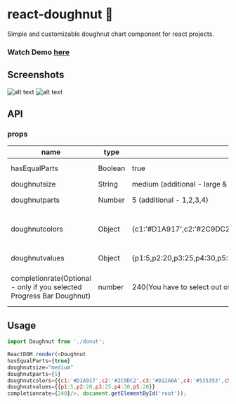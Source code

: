 # react-doughnut 🍩
Simple and customizable doughnut chart component for react projects.

### Watch Demo [here](https://react-donut-mfquwypnpg.now.sh/)


## Screenshots
![alt text](https://i.imgur.com/KwOHGc9.png)
![alt text](https://i.imgur.com/1RcM4Ef.png)

## API

### props

<table class="table table-bordered table-striped">
  <thead>
  <tr>
    <th style="width: 60px;">name</th>
    <th style="width: 50px;">type</th>
    <th style="width: 10px;">default</th>
    <th>description</th>
  </tr>
  </thead>
  <tbody>
    <tr>
      <td>hasEqualParts</td>
      <td>Boolean</td>
      <td>true</td>
      <td>Divides Donut in equal parts if value is "true". If "false" divided acc. to applied values</td>
    </tr>
    <tr>
      <td>doughnutsize</td>
      <td>String</td>
      <td>medium (additional - large & short)</td>
      <td>Specifies Size of Doughnut Chart</td>
    </tr>
    <tr>
      <td>doughnutparts</td>
      <td>Number</td>
      <td>5 (additional - 1,2,3,4)</td>
      <td>Parts as of Layer - specifies how many parts it will contain</td>
    </tr>
    <tr>
      <td>doughnutcolors</td>
      <td>Object</td>
      <td>{c1:'#D1A917',c2:'#2C9DC2',c3:'#D12A6A',c4:'#535353',c5:'#AC6946'}</td>
      <td>Pass Color Object in respect to parts you specified.for eg. 3 values({c1:'#D1A917',c2:'#2C9DC2',c3:'#D12A6A'}) if you applied for 3 parts()</td>
    </tr>
    <tr>
		  <td>doughnutvalues</td>
		  <td>Object</td>
		  <td>{p1:5,p2:20,p3:25,p4:30,p5:20}</td>
		  <td>Pass values if you passed "false" to `hasEqualParts` props. This will randomize values of specific parts. </td>
		</tr>
    <tr>
      <td>completionrate(Optional - only if you selected Progress Bar Doughnut)</td>
      <td>number</td>
      <td>240(You have to select out of 360. ie.e 240/360 that means 66%)</td>
      <td>Pass number value which is calculated out of 360 and percentage value is calculated. You will be prompted as to set circle as Set '+' '-' from which you can set</td>
    </tr>
  </tbody>
</table>

## Usage

```js
import Doughnut from './donut';

ReactDOM.render(<Doughnut 
hasEqualParts={true} 
doughnutsize="medium" 
doughnutparts={5} 
doughnutcolors={{c1:'#D1A917',c2:'#2C9DC2',c3:'#D12A6A',c4:'#535353',c5:'#AC6946'}} 
doughnutvalues={{p1:5,p2:20,p3:25,p4:30,p5:20}} 
completionrate={240}/>, document.getElementById('root'));
```


